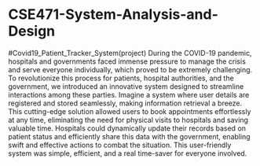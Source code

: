 # CSE471-System-Analysis-and-Design
#Covid19_Patient_Tracker_System(project)
During the COVID-19 pandemic, hospitals and governments faced immense pressure to manage the crisis and serve everyone individually, which proved to be extremely challenging. To revolutionize this process for patients, hospital authorities, and the government, we introduced an innovative system designed to streamline interactions among these parties. Imagine a system where user details are registered and stored seamlessly, making information retrieval a breeze. This cutting-edge solution allowed users to book appointments effortlessly at any time, eliminating the need for physical visits to hospitals and saving valuable time. Hospitals could dynamically update their records based on patient status and efficiently share this data with the government, enabling swift and effective actions to combat the situation. This user-friendly system was simple, efficient, and a real time-saver for everyone involved.






 
